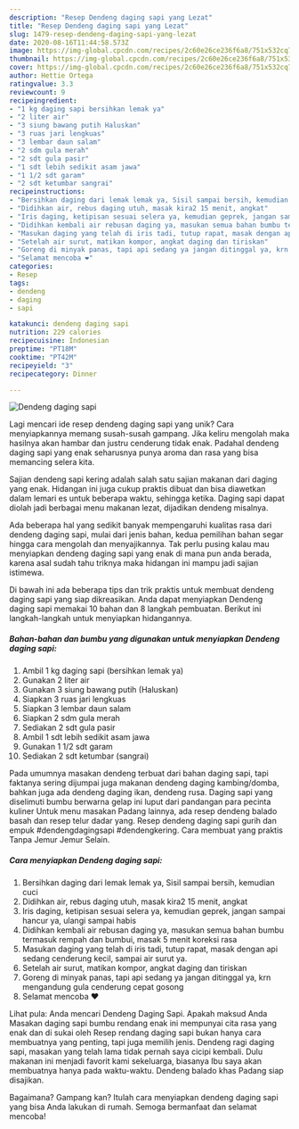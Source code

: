 ```yaml
---
description: "Resep Dendeng daging sapi yang Lezat"
title: "Resep Dendeng daging sapi yang Lezat"
slug: 1479-resep-dendeng-daging-sapi-yang-lezat
date: 2020-08-16T11:44:58.573Z
image: https://img-global.cpcdn.com/recipes/2c60e26ce236f6a8/751x532cq70/dendeng-daging-sapi-foto-resep-utama.jpg
thumbnail: https://img-global.cpcdn.com/recipes/2c60e26ce236f6a8/751x532cq70/dendeng-daging-sapi-foto-resep-utama.jpg
cover: https://img-global.cpcdn.com/recipes/2c60e26ce236f6a8/751x532cq70/dendeng-daging-sapi-foto-resep-utama.jpg
author: Hettie Ortega
ratingvalue: 3.3
reviewcount: 9
recipeingredient:
- "1 kg daging sapi bersihkan lemak ya"
- "2 liter air"
- "3 siung bawang putih Haluskan"
- "3 ruas jari lengkuas"
- "3 lembar daun salam"
- "2 sdm gula merah"
- "2 sdt gula pasir"
- "1 sdt lebih sedikit asam jawa"
- "1 1/2 sdt garam"
- "2 sdt ketumbar sangrai"
recipeinstructions:
- "Bersihkan daging dari lemak lemak ya, Sisil sampai bersih, kemudian cuci"
- "Didihkan air, rebus daging utuh, masak kira2 15 menit, angkat"
- "Iris daging, ketipisan sesuai selera ya, kemudian geprek, jangan sampai hancur ya, ulangi sampai habis"
- "Didihkan kembali air rebusan daging ya, masukan semua bahan bumbu termasuk rempah dan bumbui, masak 5 menit koreksi rasa"
- "Masukan daging yang telah di iris tadi, tutup rapat, masak dengan api sedang cenderung kecil, sampai air surut ya."
- "Setelah air surut, matikan kompor, angkat daging dan tiriskan"
- "Goreng di minyak panas, tapi api sedang ya jangan ditinggal ya, krn mengandung gula cenderung cepat gosong"
- "Selamat mencoba ❤️"
categories:
- Resep
tags:
- dendeng
- daging
- sapi

katakunci: dendeng daging sapi 
nutrition: 229 calories
recipecuisine: Indonesian
preptime: "PT18M"
cooktime: "PT42M"
recipeyield: "3"
recipecategory: Dinner

---
```



![Dendeng daging sapi](https://img-global.cpcdn.com/recipes/2c60e26ce236f6a8/751x532cq70/dendeng-daging-sapi-foto-resep-utama.jpg)

Lagi mencari ide resep dendeng daging sapi yang unik? Cara menyiapkannya memang susah-susah gampang. Jika keliru mengolah maka hasilnya akan hambar dan justru cenderung tidak enak. Padahal dendeng daging sapi yang enak seharusnya punya aroma dan rasa yang bisa memancing selera kita.

Sajian dendeng sapi kering adalah salah satu sajian makanan dari daging yang enak. Hidangan ini juga cukup praktis dibuat dan bisa diawetkan dalam lemari es untuk beberapa waktu, sehingga ketika. Daging sapi dapat diolah jadi berbagai menu makanan lezat, dijadikan dendeng misalnya.

Ada beberapa hal yang sedikit banyak mempengaruhi kualitas rasa dari dendeng daging sapi, mulai dari jenis bahan, kedua pemilihan bahan segar hingga cara mengolah dan menyajikannya. Tak perlu pusing kalau mau menyiapkan dendeng daging sapi yang enak di mana pun anda berada, karena asal sudah tahu triknya maka hidangan ini mampu jadi sajian istimewa.


Di bawah ini ada beberapa tips dan trik praktis untuk membuat dendeng daging sapi yang siap dikreasikan. Anda dapat menyiapkan Dendeng daging sapi memakai 10 bahan dan 8 langkah pembuatan. Berikut ini langkah-langkah untuk menyiapkan hidangannya.

<!--inarticleads1-->

##### Bahan-bahan dan bumbu yang digunakan untuk menyiapkan Dendeng daging sapi:

1. Ambil 1 kg daging sapi (bersihkan lemak ya)
1. Gunakan 2 liter air
1. Gunakan 3 siung bawang putih (Haluskan)
1. Siapkan 3 ruas jari lengkuas
1. Siapkan 3 lembar daun salam
1. Siapkan 2 sdm gula merah
1. Sediakan 2 sdt gula pasir
1. Ambil 1 sdt lebih sedikit asam jawa
1. Gunakan 1 1/2 sdt garam
1. Sediakan 2 sdt ketumbar (sangrai)


Pada umumnya masakan dendeng terbuat dari bahan daging sapi, tapi faktanya sering dijumpai juga makanan dendeng daging kambing/domba, bahkan juga ada dendeng daging ikan, dendeng rusa. Daging sapi yang diselimuti bumbu berwarna gelap ini luput dari pandangan para pecinta kuliner Untuk menu masakan Padang lainnya, ada resep dendeng balado basah dan resep telur dadar yang. Resep dendeng daging sapi gurih dan empuk #dendengdagingsapi #dendengkering. Cara membuat yang praktis Tanpa Jemur Jemur Selain. 

<!--inarticleads2-->

##### Cara menyiapkan Dendeng daging sapi:

1. Bersihkan daging dari lemak lemak ya, Sisil sampai bersih, kemudian cuci
1. Didihkan air, rebus daging utuh, masak kira2 15 menit, angkat
1. Iris daging, ketipisan sesuai selera ya, kemudian geprek, jangan sampai hancur ya, ulangi sampai habis
1. Didihkan kembali air rebusan daging ya, masukan semua bahan bumbu termasuk rempah dan bumbui, masak 5 menit koreksi rasa
1. Masukan daging yang telah di iris tadi, tutup rapat, masak dengan api sedang cenderung kecil, sampai air surut ya.
1. Setelah air surut, matikan kompor, angkat daging dan tiriskan
1. Goreng di minyak panas, tapi api sedang ya jangan ditinggal ya, krn mengandung gula cenderung cepat gosong
1. Selamat mencoba ❤️


Lihat pula: Anda mencari Dendeng Daging Sapi. Apakah maksud Anda Masakan daging sapi bumbu rendang enak ini mempunyai cita rasa yang enak dan di sukai oleh Resep rendang daging sapi bukan hanya cara membuatnya yang penting, tapi juga memilih jenis. Dendeng ragi daging sapi, masakan yang telah lama tidak pernah saya cicipi kembali. Dulu makanan ini menjadi favorit kami sekeluarga, biasanya Ibu saya akan membuatnya hanya pada waktu-waktu. Dendeng balado khas Padang siap disajikan. 

Bagaimana? Gampang kan? Itulah cara menyiapkan dendeng daging sapi yang bisa Anda lakukan di rumah. Semoga bermanfaat dan selamat mencoba!
